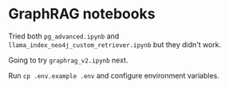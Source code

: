 # GraphRAG notebooks

Tried both `pg_advanced.ipynb` and `llama_index_neo4j_custom_retriever.ipynb` but they didn't work.

Going to try `graphrag_v2.ipynb` next.

Run `cp .env.example .env` and configure environment variables.
